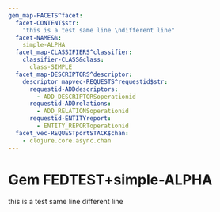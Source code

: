 ```yaml
---
gem_map-FACETS^facet:
  facet-CONTENT$str:
    "this is a test same line \ndifferent line"
  facet-NAME&%:
    simple-ALPHA
  facet_map-CLASSIFIERS^classifier:
    classifier-CLASS&class:
      class-SIMPLE
  facet_map-DESCRIPTORS^descriptor:
    descriptor_mapvec-REQUESTS^requestid$str:
      requestid-ADDdescriptors:
        - ADD_DESCRIPTORSoperationid
      requestid-ADDrelations:
        - ADD_RELATIONSoperationid
      requestid-ENTITYreport:
        - ENTITY_REPORToperationid
  facet_vec-REQUESTportSTACK$chan:
    - clojure.core.async.chan
---
```

# Gem FEDTEST+simple-ALPHA

this is a test same line 
different line
